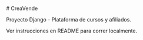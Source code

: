 \# CreaVende



Proyecto Django - Plataforma de cursos y afiliados.



Ver instrucciones en README para correr localmente.



